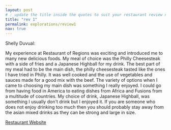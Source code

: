 ```yaml
---
layout: post
# : update the title inside the quotes to suit your restaurant review needs
title: "rev 1"
permalink: explorations/review1
nav: true
---
```

Shelly Duvual: 

My experience at Restaurant of Regions was exciting and introduced me to many new delicious foods. My meal of choice was the Philly Cheesesteak with a side of fries and a Japanese Highball for my drink. The best part of my meal had to be the main dish, the philly cheesesteak tasted like the ones I have tried in Philly. It was well cooked and the use of vegetables and sauces made for a good mix with the beef. The variety of options when I came to choosing my main dish was something I really enjoyed. I could go from having food in America to eating dishes from Africa and Fusions from a multitude of countries. My choice of drink, Japanese Highball, was something I usually don't drink but I enjoyed it. If you are someone who does not enjoy drinking too much then you should probably stay away from the asian mixed drinks as they can be strong and large in size. 

[Restaurant Website](https://allegheny-college-cmpsc-105-spring-2024.github.io/resto-dyllanmbane/)
